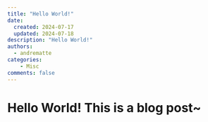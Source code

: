 ```yaml
---
title: "Hello World!"
date: 
  created: 2024-07-17
  updated: 2024-07-18
description: "Hello World!"
authors:
  - andrematte
categories:
    - Misc
comments: false
---
```



# Hello World! This is a blog post~ 

